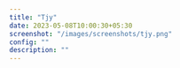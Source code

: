 ```yaml
---
title: "Tjy"
date: 2023-05-08T10:00:30+05:30
screenshot: "/images/screenshots/tjy.png"
config: ""
description: ""
---
```

